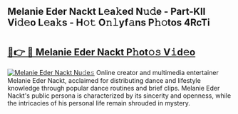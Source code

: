 ## Melanie Eder Nackt L𝚎a𝚔ed N𝚞𝚍e - Part-KlI Vi𝚍𝚎o L𝚎a𝚔s - H𝚘𝚝 O𝚗𝚕yf𝚊ns P𝚑𝚘tos 4RcTi

# <h2><a href="http://kf6yj7.oniu.top/?m=Melanie+Eder+Nackt">🔗👉 🔴 Melanie Eder Nackt P𝚑ot𝚘𝚜 V𝚒d𝚎o</a></h2>

[![Melanie Eder Nackt Nu𝚍e𝚜](https://i.imgur.com/0qMVB7G.gif)](http://kf6yj7.oniu.top/?m=Melanie+Eder+Nackt)
Online creator and multimedia entertainer Melanie Eder Nackt, acclaimed for distributing dance and lifestyle knowledge through popular dance routines and brief clips. Melanie Eder Nackt's public persona is characterized by its sincerity and openness, while the intricacies of his personal life remain shrouded in mystery.  
